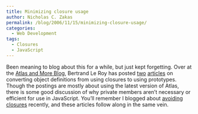 ```yaml
---
title: Minimizing closure usage
author: Nicholas C. Zakas
permalink: /blog/2006/11/15/minimizing-closure-usage/
categories:
  - Web Development
tags:
  - Closures
  - JavaScript
---
```

Been meaning to blog about this for a while, but just kept forgetting. Over at the <a title="Atlas and more" rel="external" href="http://weblogs.asp.net/bleroy/default.aspx">Atlas and More Blog</a>, Bertrand Le Roy has posted <a title="From closures to prototypes, part 1" rel="external" href="http://weblogs.asp.net/bleroy/archive/2006/10/11/From-closures-to-prototypes_2C00_-part-1.aspx">two</a> <a title="From closures to prototypes, part 2" rel="external" href="http://weblogs.asp.net/bleroy/archive/2006/10/14/From-closures-to-prototypes_2C00_-part-2.aspx">articles</a> on converting object definitions from using closures to using prototypes. Though the postings are mostly about using the latest version of Atlas, there is some good discussion of why private members aren&#8217;t necessary or efficient for use in JavaScript. You&#8217;ll remember I blogged about <a title="Closures considered harmful" rel="internal" href="/archive/2006/9/375">avoiding closures</a> recently, and these articles follow along in the same vein.
